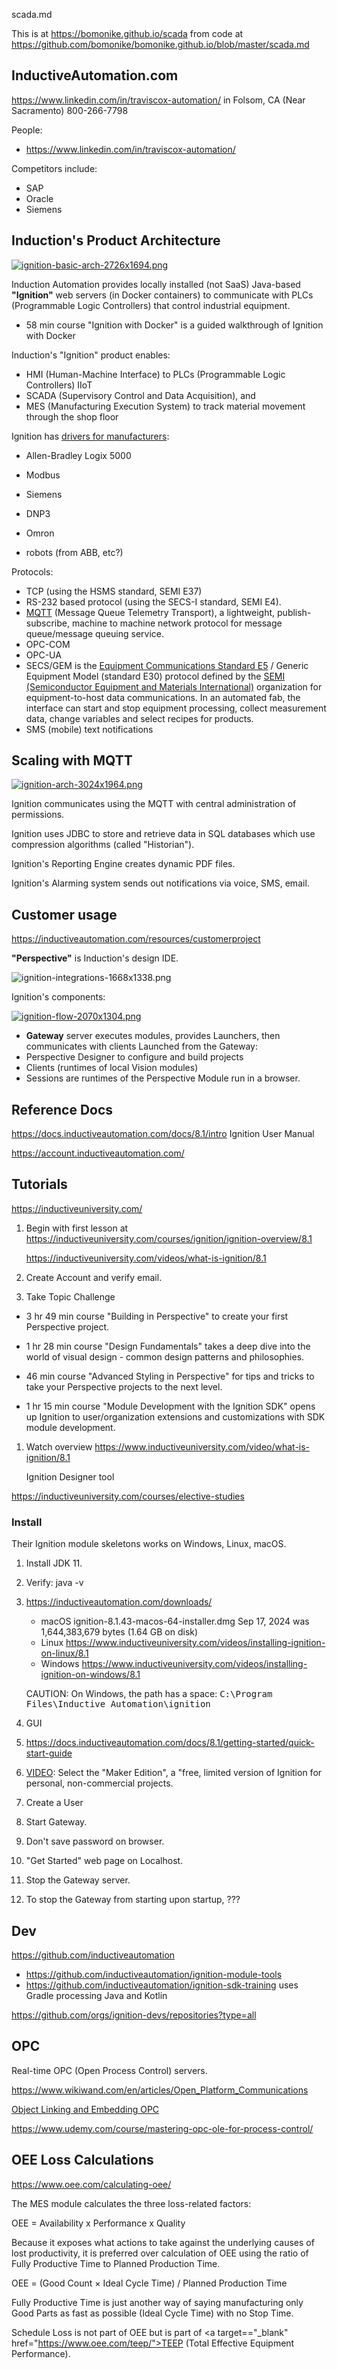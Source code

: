 scada.md

This is at <a target="_blank" href="https://bomonike.github.io/scada">https://bomonike.github.io/scada</a> from code at <a target="_blank" href="https://github.com/bomonike/bomonike.github.io/blob/master/scada.md">https://github.com/bomonike/bomonike.github.io/blob/master/scada.md</a>

## InductiveAutomation.com

https://www.linkedin.com/in/traviscox-automation/
in Folsom, CA (Near Sacramento)
800-266-7798

People:
* https://www.linkedin.com/in/traviscox-automation/

Competitors include:
* SAP
* Oracle
* Siemens

## Induction's Product Architecture

<a target="_blank" href="https://inductiveuniversity.com/videos/ignition-system-architectures/8.1"><img alt="ignition-basic-arch-2726x1694.png" src="https://res.cloudinary.com/dcajqrroq/image/upload/v1726629808/ignition-basic-arch-2726x1694_carhxt.png"></a>

Induction Automation provides locally installed (not SaaS) Java-based <strong>"Ignition"</strong> web servers (in Docker containers) to communicate with PLCs (Programmable Logic Controllers) that control industrial equipment.

* 58 min course "Ignition with Docker" is a guided walkthrough of Ignition with Docker

Induction's "Ignition" product enables:
* HMI (Human-Machine Interface) to PLCs (Programmable Logic Controllers) IIoT
* SCADA (Supervisory Control and Data Acquisition), and
* MES (Manufacturing Execution System) to track material movement through the shop floor

Ignition has <a target="_blank" href="https://inductiveuniversity.com/videos/about-ignitions-modules/8.1">drivers for manufacturers</a>:
* Allen-Bradley Logix 5000
* Modbus
* Siemens
* DNP3
* Omron

* robots (from ABB, etc?)

Protocols:
* TCP (using the HSMS standard, SEMI E37)
* RS-232 based protocol (using the SECS-I standard, SEMI E4).
* <a target="_blank" href="https://en.wikipedia.org/wiki/MQTT">MQTT</a> (Message Queue Telemetry Transport), a lightweight, publish-subscribe, machine to machine network protocol for message queue/message queuing service.
* OPC-COM
* OPC-UA
* SECS/GEM is the <a target="_blank" href="https://en.wikipedia.org/wiki/SECS-II">Equipment Communications Standard E5</a> / Generic Equipment Model (standard E30) protocol defined by the <a target="_blank" href="https://en.wikipedia.org/wiki/SEMI">SEMI (Semiconductor Equipment and Materials International)</a> organization for equipment-to-host data communications. In an automated fab, the interface can start and stop equipment processing, collect measurement data, change variables and select recipes for products.
* SMS (mobile) text notifications

## Scaling with MQTT

<a target="_blank" href="https://inductiveuniversity.com/videos/ignition-system-architectures/8.1"><img alt="ignition-arch-3024x1964.png" src="https://res.cloudinary.com/dcajqrroq/image/upload/v1726629243/ignition-arch-3024x1964_enzi0p.png"></a>

Ignition communicates using the MQTT with central administration of permissions.

Ignition uses JDBC to store and retrieve data in SQL databases which use compression algorithms (called "Historian").

Ignition's Reporting Engine creates dynamic PDF files.

Ignition's Alarming system sends out notifications via voice, SMS, email.


## Customer usage

https://inductiveautomation.com/resources/customerproject

<strong>"Perspective"</strong> is Induction's design IDE.

<img alt="ignition-integrations-1668x1338.png" src="https://res.cloudinary.com/dcajqrroq/image/upload/v1726626234/ignition-integrations-1668x1338_gnji26.png">

Ignition's components:

<a target="_blank" href="https://inductiveuniversity.com/videos/what-is-ignition/8.1"><img alt="ignition-flow-2070x1304.png" src="https://res.cloudinary.com/dcajqrroq/image/upload/v1726626278/ignition-flow-2070x1304_yfsdlh.png"></a>

* <strong>Gateway</strong> server executes modules, provides Launchers, then communicates with clients
Launched from the Gateway:
* Perspective Designer to configure and build projects
* Clients (runtimes of local Vision modules)
* Sessions are runtimes of the Perspective Module run in a browser.




## Reference Docs

https://docs.inductiveautomation.com/docs/8.1/intro
Ignition User Manual

https://account.inductiveautomation.com/

## Tutorials

https://inductiveuniversity.com/

1. Begin with first lesson at https://inductiveuniversity.com/courses/ignition/ignition-overview/8.1

   https://inductiveuniversity.com/videos/what-is-ignition/8.1

2. Create Account and verify email.
3. Take Topic Challenge


* 3 hr 49 min course "Building in Perspective" to create your first Perspective project.

* 1 hr 28 min course "Design Fundamentals" takes a deep dive into the world of visual design - common design patterns and philosophies.

* 46 min course "Advanced Styling in Perspective" for  tips and tricks to take your Perspective projects to the next level.

* 1 hr 15 min course "Module Development with the Ignition SDK" opens up Ignition to user/organization extensions and customizations with SDK module development.

1. Watch overview https://www.inductiveuniversity.com/video/what-is-ignition/8.1

   Ignition Designer tool



https://inductiveuniversity.com/courses/elective-studies


### Install

Their Ignition module skeletons works on Windows, Linux, macOS.

1. Install JDK 11.
2. Verify: java -v
3. https://inductiveautomation.com/downloads/

   * macOS ignition-8.1.43-macos-64-installer.dmg Sep 17, 2024 was 1,644,383,679 bytes (1.64 GB on disk)
   * Linux  https://www.inductiveuniversity.com/videos/installing-ignition-on-linux/8.1
   * Windows  https://www.inductiveuniversity.com/videos/installing-ignition-on-windows/8.1

   CAUTION: On Windows, the path has a space:
   <tt>C:\Program Files\Inductive Automation\ignition</tt>

4. GUI

5. https://docs.inductiveautomation.com/docs/8.1/getting-started/quick-start-guide

6. <a target="_blank" href="https://www.inductiveuniversity.com/videos/installing-ignition-on-mac/8.1">VIDEO</a>: Select the "Maker Edition", a "free, limited version of Ignition for personal, non-commercial projects.

7. Create a User
8. Start Gateway.
9. Don't save password on browser.
10. "Get Started" web page on Localhost.

11. Stop the Gateway server.
12. To stop the Gateway from starting upon startup, ???

## Dev

https://github.com/inductiveautomation
* https://github.com/inductiveautomation/ignition-module-tools
* https://github.com/inductiveautomation/ignition-sdk-training uses Gradle processing Java and Kotlin


https://github.com/orgs/ignition-devs/repositories?type=all

## OPC

Real-time OPC (Open Process Control) servers.

https://www.wikiwand.com/en/articles/Open_Platform_Communications

<a target="_blank" href="https://www.opcdatahub.com/WhatIsOPC.html#note1">Object Linking and Embedding OPC</a>

https://www.udemy.com/course/mastering-opc-ole-for-process-control/

## OEE Loss Calculations

https://www.oee.com/calculating-oee/

The MES module calculates the three loss-related factors:

   OEE = Availability  x  Performance  x Quality

Because it exposes what actions to take against the underlying causes of lost productivity, it is preferred over calculation of OEE using the ratio of Fully Productive Time to Planned Production Time.

OEE = (Good Count × Ideal Cycle Time) / Planned Production Time

Fully Productive Time is just another way of saying manufacturing only Good Parts as fast as possible (Ideal Cycle Time) with no Stop Time.

Schedule Loss is not part of OEE but
is part of <a target=="_blank" href="https://www.oee.com/teep/">TEEP (Total Effective Equipment Performance)</a>.